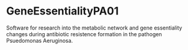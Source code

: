 # GeneEssentialityPA01
Software for research into the metabolic network and gene essentiality changes during antibiotic resistence formation in the pathogen Psuedomonas Aeruginosa.
